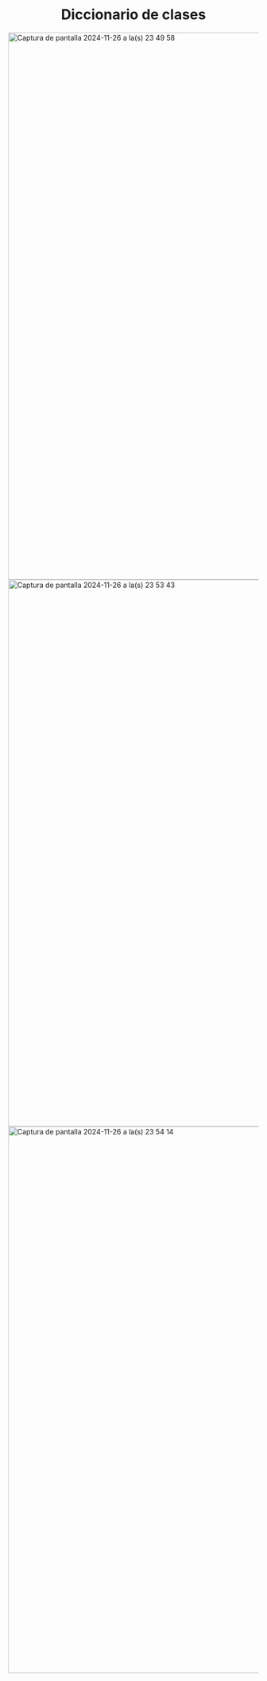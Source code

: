 <h1 align="center"> Diccionario de clases </center></h1>

<img width="1099" alt="Captura de pantalla 2024-11-26 a la(s) 23 49 58" src="https://github.com/user-attachments/assets/7b5f9124-f4b2-4c2f-b7cf-8b548df15d78">
<img width="1098" alt="Captura de pantalla 2024-11-26 a la(s) 23 53 43" src="https://github.com/user-attachments/assets/43bf6043-7356-43f9-af77-92f2666da2aa">
<img width="1098" alt="Captura de pantalla 2024-11-26 a la(s) 23 54 14" src="https://github.com/user-attachments/assets/412ab8c9-5f3b-4851-b026-4929d6102ae3">
